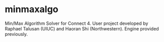 # minmaxalgo
Min/Max Algorithm Solver for Connect 4.
User project developed by Raphael Talusan (UIUC) and Haoran Shi (Northwestern).
Engine provided previously.
